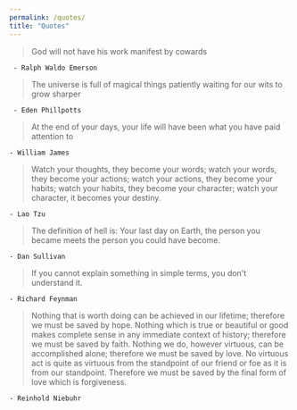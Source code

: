```yaml
---
permalink: /quotes/
title: "Quotes"
---
```


> God will not have his work manifest by cowards
>
     - Ralph Waldo Emerson

> The universe is full of magical things patiently waiting for our wits to grow sharper
>
     - Eden Phillpotts

> At the end of your days, your life will have been what you have paid attention to
>
    - William James

> Watch your thoughts, they become your words; watch your words, they become your actions; watch your actions, they become your habits; watch your habits, they become your character; watch your character, it becomes your destiny.
>
    - Lao Tzu

> The definition of hell is: Your last day on Earth, the person you became meets the person you could have become.
>
    - Dan Sullivan

> If you cannot explain something in simple terms, you don't understand it.
>
    - Richard Feynman

> Nothing that is worth doing can be achieved in our lifetime; therefore we must be saved by hope.
Nothing which is true or beautiful or good makes complete sense in any immediate context of history; therefore we must be saved by faith.
Nothing we do, however virtuous, can be accomplished alone; therefore we must be saved by love.
No virtuous act is quite as virtuous from the standpoint of our friend or foe as it is from our standpoint. Therefore we must be saved by the final form of love which is forgiveness.
>
    - Reinhold Niebuhr

